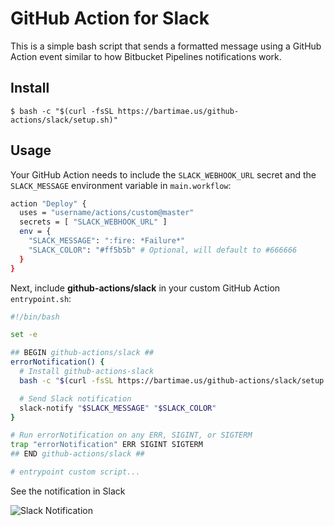 # GitHub Action for Slack

This is a simple bash script that sends a formatted message using a GitHub Action event similar to how Bitbucket Pipelines notifications work.

## Install

    $ bash -c "$(curl -fsSL https://bartimae.us/github-actions/slack/setup.sh)"

## Usage

Your GitHub Action needs to include the `SLACK_WEBHOOK_URL` secret and the `SLACK_MESSAGE` environment variable in `main.workflow`:

```bash
action "Deploy" {
  uses = "username/actions/custom@master"
  secrets = [ "SLACK_WEBHOOK_URL" ]
  env = {
    "SLACK_MESSAGE": ":fire: *Failure*"
    "SLACK_COLOR": "#ff5b5b" # Optional, will default to #666666
  }
}
```

Next, include **github-actions/slack** in your custom GitHub Action `entrypoint.sh`:

```bash
#!/bin/bash

set -e

## BEGIN github-actions/slack ##
errorNotification() {
  # Install github-actions-slack
  bash -c "$(curl -fsSL https://bartimae.us/github-actions/slack/setup.sh)"

  # Send Slack notification
  slack-notify "$SLACK_MESSAGE" "$SLACK_COLOR"
}

# Run errorNotification on any ERR, SIGINT, or SIGTERM
trap "errorNotification" ERR SIGINT SIGTERM
## END github-actions/slack ##

# entrypoint custom script...
```

See the notification in Slack

![Slack Notification](https://s3.amazonaws.com/github-actions-slack/github-actions-slack-notification.png?v3)

